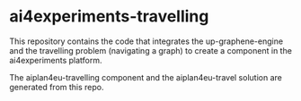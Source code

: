 # ai4experiments-travelling
This repository contains the code that integrates the up-graphene-engine and the travelling problem (navigating a graph) to create a component in the ai4experiments platform.

The aiplan4eu-travelling component and the aiplan4eu-travel solution are generated from this repo.
